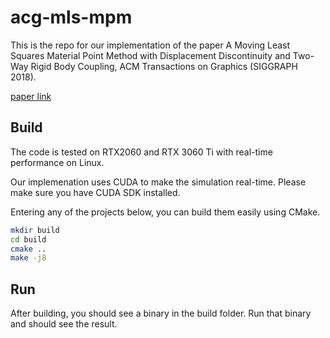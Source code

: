 # acg-mls-mpm

This is the repo for our implementation of the paper A Moving Least Squares Material Point Method with Displacement Discontinuity and Two-Way Rigid Body Coupling, ACM Transactions on Graphics (SIGGRAPH 2018).

[paper link](https://dl.acm.org/doi/10.1145/3197517.3201293)

## Build

The code is tested on RTX2060 and RTX 3060 Ti with real-time performance on Linux.

Our implemenation uses CUDA to make the simulation real-time. Please make sure you have CUDA SDK installed.

Entering any of the projects below, you can build them easily using CMake.

```bash
mkdir build
cd build
cmake ..
make -j8
```

## Run

After building, you should see a binary in the build folder. Run that binary and should see the result.
